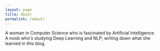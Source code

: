 ```yaml
---
layout: page
title: About
permalink: /about/
---
```


A woman in Computer Science who is fascinated by Artificial Intelligence.  
A noob who's studying Deep Learning and NLP; writing down what she learned in this blog.
